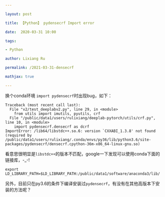 ```yaml
---

layout: post

title: 【Python】 pydensecrf Import error

date:  2020-03-31 10:00

tags: 

- Python

author: Lixiang Ru

permalink: /2021-03-31-densecrf

mathjax: true

---
```


换个conda环境 `import pydensecrf`时出现bug，如下：
``` shell
Traceback (most recent call last):
  File "v2/test_deeplabv2.py", line 29, in <module>
    from utils import imutils, pyutils, crf
  File "/public/data1/users/rulixiang/deeplab-pytorch/utils/crf.py", line 10, in <module>
    import pydensecrf.densecrf as dcrf
ImportError: /lib64/libstdc++.so.6: version `CXXABI_1.3.8' not found (required by /public/data1/users/rulixiang/.conda/envs/py36/lib/python3.6/site-packages/pydensecrf/densecrf.cpython-36m-x86_64-linux-gnu.so)
```
看意思很明显是```libstdc++```的版本不匹配，google一下发现可以使用conda下面的链接库，-_-!
``` shell
export LD_LIBRARY_PATH=$LD_LIBRARY_PATH:/public/data1/software/anaconda3/lib/
```
另外，目前只在py3.6的条件下编译安装过`pydensecrf`，有没有在其他高版本下安装的方法呢？